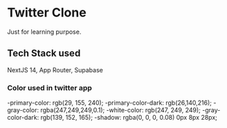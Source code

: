 # Twitter Clone

Just for learning purpose.

## Tech Stack used

NextJS 14, App Router, Supabase

### Color used in twitter app

-primary-color: rgb(29, 155, 240);
-primary-color-dark: rgb(26,140,216);
-gray-color: rgba(247,249,249,0.1);
-white-color: rgb(247, 249, 249);
-gray-color-dark: rgb(139, 152, 165);
-shadow: rgba(0, 0, 0, 0.08) 0px 8px 28px;
